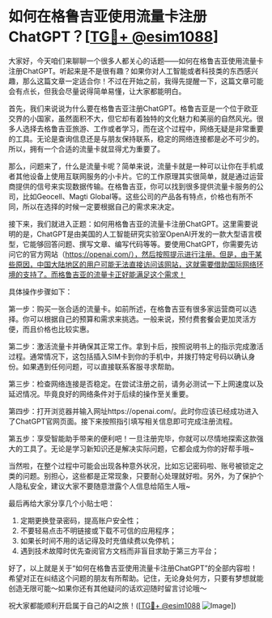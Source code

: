 # 如何在格鲁吉亚使用流量卡注册ChatGPT？[[TG💪+ @esim1088](https://t.me/s/esim1088)]

大家好，今天咱们来聊聊一个很多人都关心的话题——如何在格鲁吉亚使用流量卡注册ChatGPT。听起来是不是很有趣？如果你对人工智能或者科技类的东西感兴趣，那么这篇文章一定适合你！不过在开始之前，我得先提醒一下，这篇文章可能会有点长，但我会尽量说得简单易懂，让大家都能明白。

首先，我们来说说为什么要在格鲁吉亚注册ChatGPT。格鲁吉亚是一个位于欧亚交界的小国家，虽然面积不大，但它却有着独特的文化魅力和美丽的自然风光。很多人选择去格鲁吉亚旅游、工作或者学习，而在这个过程中，网络无疑是非常重要的工具。无论是查询信息还是与朋友保持联系，稳定的网络连接都是必不可少的。所以，拥有一个合适的流量卡就显得尤为重要了。

那么，问题来了，什么是流量卡呢？简单来说，流量卡就是一种可以让你在手机或者其他设备上使用互联网服务的小卡片。它的工作原理其实很简单，就是通过运营商提供的信号来实现数据传输。在格鲁吉亚，你可以找到很多提供流量卡服务的公司，比如Geocell、Magti Global等。这些公司的产品各有特点，价格也有所不同，所以在选择的时候一定要根据自己的需求来决定。

接下来，我们就进入正题：如何用格鲁吉亚的流量卡注册ChatGPT。这里需要说明的是，ChatGPT是由美国的人工智能研究实验室OpenAI开发的一款大型语言模型，它能够回答问题、撰写文章、编写代码等等。要使用ChatGPT，你需要先访问它的官方网站（https://openai.com/），然后按照提示进行注册。但是，由于某些原因，中国大陆地区的用户可能无法直接访问该网站，这就需要借助国际网络环境的支持了。而格鲁吉亚的流量卡正好能满足这个需求！

具体操作步骤如下：

第一步：购买一张合适的流量卡。如前所述，在格鲁吉亚有很多家运营商可以选择。你可以根据自己的预算和需求来挑选。一般来说，预付费套餐会更加灵活方便，而且价格也比较实惠。

第二步：激活流量卡并确保其正常工作。拿到卡后，按照说明书上的指示完成激活过程。通常情况下，这包括插入SIM卡到你的手机中，并拨打特定号码以确认身份。如果遇到任何问题，可以直接联系客服寻求帮助。

第三步：检查网络连接是否稳定。在尝试注册之前，请务必测试一下上网速度以及延迟情况。毕竟良好的网络条件对于后续的操作至关重要。

第四步：打开浏览器并输入网址https://openai.com/。此时你应该已经成功进入了ChatGPT官网页面。接下来按照指引填写相关信息即可完成注册流程。

第五步：享受智能助手带来的便利吧！一旦注册完毕，你就可以尽情地探索这款强大的工具了。无论是学习新知识还是解决实际问题，它都会成为你的好帮手哦~

当然啦，在整个过程中可能会出现各种意外状况，比如忘记密码啦、账号被锁定之类的问题。别担心，这些都是正常现象，只要耐心处理就好啦。另外，为了保护个人隐私安全，建议大家不要随意泄露个人信息给陌生人哦~

最后再给大家分享几个小贴士吧：
1. 定期更换登录密码，提高账户安全性；
2. 不要轻易点击不明链接或下载不可信的应用程序；
3. 如果长时间不用的话记得及时充值续费以免停机；
4. 遇到技术故障时优先查阅官方文档而非盲目求助于第三方平台；

好了，以上就是关于“如何在格鲁吉亚使用流量卡注册ChatGPT”的全部内容啦！希望对正在纠结这个问题的朋友有所帮助。记住，无论身处何方，只要有梦想就能创造无限可能～如果你还有其他疑问的话欢迎随时留言讨论哦～

祝大家都能顺利开启属于自己的AI之旅！([[TG💪+ @esim1088](https://t.me/s/esim1088) ![Image](https://i.postimg.cc/4NQfJmqS/Snipaste-2025-05-13-00-14-12.png)])